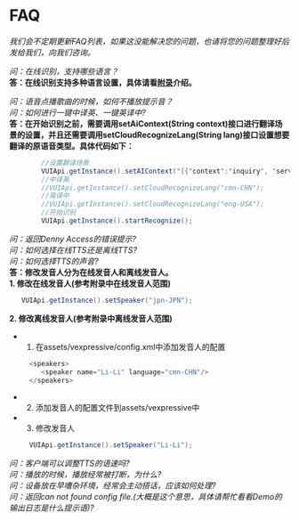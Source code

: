 FAQ
=
*我们会不定期更新FAQ列表，如果这没能解决您的问题，也请将您的问题整理好后发给我们，向我们咨询。*

*问：在线识别，支持哪些语言？*  
**答：在线识别支持多种语言设置，具体请看[附录](https://github.com/271766152/docs/blob/master/VUI-SDK/2.0/doc/Appendix.md)介绍。**

*问：语音点播歌曲的时候，如何不播放提示音？*  
*问：如何进行一键中译英、一键英译中?*  
**答：在开始识别之前，需要调用setAiContext(String context)接口进行翻译场景的设置，并且还需要调用setCloudRecognizeLang(String lang)接口设置想要翻译的原语音类型。具体代码如下：**
```Java
        //设置翻译场景
        VUIApi.getInstance().setAIContext("[{"context":"inquiry", "service":"Translator" }]");
        //中译英
        //VUIApi.getInstance().setCloudRecognizeLang("cmn-CHN");
        //英译中
        //VUIApi.getInstance().setCloudRecognizeLang("eng-USA");
        //开始识别
        VUIApi.getInstance().startRecognize();
```
*问：返回Denny Access的错误提示?*  
*问：如何选择在线TTS还是离线TTS?*  
*问：如何选择TTS的声音?*  
**答：修改发音人分为在线发音人和离线发音人。**  
**1. 修改在线发音人(参考附录中在线发音人范围)**  
 ```Java
    VUIApi.getInstance().setSpeaker("jpn-JPN");
```  
**2. 修改离线发音人(参考附录中离线发音人范围)**  
- 1. 在assets/vexpressive/config.xml中添加发音人的配置  
```Java
     <speakers>
        <speaker name="Li-Li" language="cmn-CHN"/>
     </speakers>
``` 
- 2. 添加发音人的配置文件到assets/vexpressive中  
- 3. 修改发音人
```Java
     VUIApi.getInstance().setSpeaker("Li-Li");
```
*问：客户端可以调整TTS的语速吗?*  
*问：播放的时候，播放经常被打断，为什么?*  
*问：设备放在早嘈杂环境，经常会主动搭话，应该如何处理?*  
*问：返回can not found config file.(大概是这个意思，具体请帮忙看看Demo的输出日志是什么提示语)?*  
